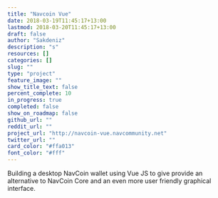 ```yaml
---
title: "Navcoin Vue"
date: 2018-03-19T11:45:17+13:00
lastmod: 2018-03-20T11:45:17+13:00
draft: false
author: "Sakdeniz"
description: "s"
resources: []
categories: []
slug: ""
type: "project"
feature_image: ""
show_title_text: false
percent_complete: 10
in_progress: true
completed: false
show_on_roadmap: false
github_url: ""
reddit_url: ""
project_url: "http://navcoin-vue.navcommunity.net" 
twitter_url: "" 
card_color: "#ffa013"
font_color: "#fff"
---
```


Building a desktop NavCoin wallet using Vue JS to give provide an alternative to NavCoin Core and an even more user friendly graphical interface. 
<!--more-->